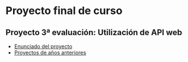# Proyecto final de curso

## Proyecto 3ª evaluación: Utilización de API web

* [Enunciado del proyecto](http://lm.readthedocs.io/en/latest/unidades/u13/proyecto.html)
* [Proyectos de años anteriores](http://lm.readthedocs.io/en/latest/unidades/u13/proyectos_anteriores.html)

